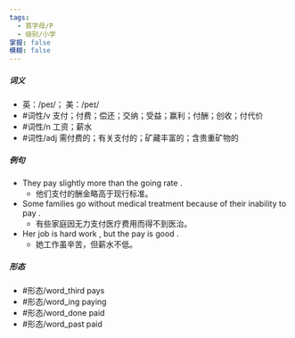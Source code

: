 ```yaml
---
tags:
  - 首字母/P
  - 级别/小学
掌握: false
模糊: false
---
```

##### 词义
- 英：/peɪ/； 美：/peɪ/
- #词性/v  支付；付费；偿还；交纳；受益；赢利；付酬；创收；付代价
- #词性/n  工资；薪水
- #词性/adj  需付费的；有关支付的；矿藏丰富的；含贵重矿物的
##### 例句
- They pay slightly more than the going rate .
	- 他们支付的酬金略高于现行标准。
- Some families go without medical treatment because of their inability to pay .
	- 有些家庭因无力支付医疗费用而得不到医治。
- Her job is hard work , but the pay is good .
	- 她工作虽辛苦，但薪水不低。
##### 形态
- #形态/word_third pays
- #形态/word_ing paying
- #形态/word_done paid
- #形态/word_past paid
